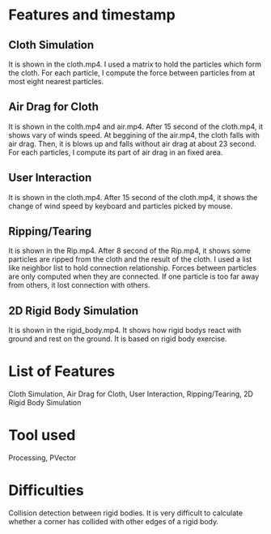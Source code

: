 # Features and timestamp
## Cloth Simulation
It is shown in the cloth.mp4. I used a matrix to hold the particles which form the cloth. For each particle, I compute the force between particles from at most eight nearest particles.  
## Air Drag for Cloth
It is shown in the colth.mp4 and air.mp4. After 15 second of the cloth.mp4, it shows vary of winds speed. At beggining of the air.mp4, the cloth falls with air drag. Then, it is blows up and falls without air drag at about 23 second. For each particles, I compute its part of air drag in an fixed area.  
## User Interaction
It is shown in the cloth.mp4. After 15 second of the cloth.mp4, it shows the change of wind speed by keyboard and particles picked by mouse.
## Ripping/Tearing  
It is shown in the Rip.mp4. After 8 second of the Rip.mp4, it shows some particles are ripped from the cloth and the result of the cloth. I used a list like neighbor list to hold connection relationship. Forces between particles are only computed when they are connected. If one particle is too far away from others, it lost connection with others.
## 2D Rigid Body Simulation
It is shown in the rigid_body.mp4. It shows how rigid bodys react with ground and rest on the ground. It is based on rigid body exercise.


# List of Features
Cloth Simulation, Air Drag for Cloth, User Interaction, Ripping/Tearing, 2D Rigid Body Simulation

# Tool used
Processing, PVector

# Difficulties
Collision detection between rigid bodies. It is very difficult to calculate whether a corner has collided with other edges of a rigid body.
